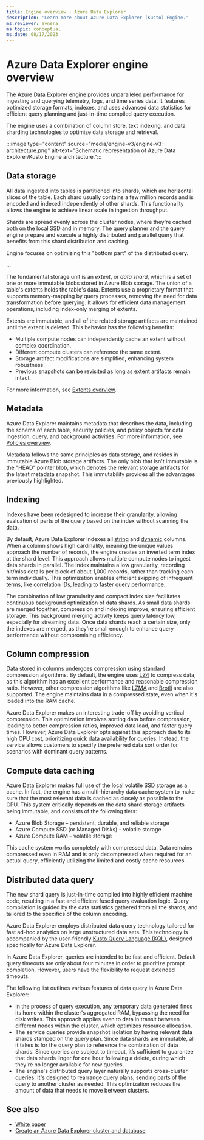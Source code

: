 ```yaml
---
title: Engine overview - Azure Data Explorer 
description: 'Learn more about Azure Data Explorer (Kusto) Engine.'
ms.reviewer: avnera
ms.topic: conceptual
ms.date: 08/17/2023
---
```

# Azure Data Explorer engine overview

The Azure Data Explorer engine provides unparalleled performance for ingesting and querying telemetry, logs, and time series data. It features optimized storage formats, indexes, and uses advanced data statistics for efficient query planning and just-in-time compiled query execution.

The engine uses a combination of column store, text indexing, and data sharding technologies to optimize data storage and retrieval.

:::image type="content" source="media/engine-v3/engine-v3-architecture.png" alt-text="Schematic representation of Azure Data Explorer/Kusto Engine architecture.":::

## Data storage

All data ingested into tables is partitioned into shards, which are horizontal slices of the table. Each shard usually contains a few million records and is encoded and indexed independently of other shards. This functionality allows the engine to achieve linear scale in ingestion throughput.

Shards are spread evenly across the cluster nodes, where they're cached both on the local SSD and in memory. The query planner and the query engine prepare and execute a highly distributed and parallel query that benefits from this shard distribution and caching.

Engine focuses on optimizing this "bottom part" of the distributed query.

...

The fundamental storage unit is an *extent*, or *data shard*, which is a set of one or more immutable blobs stored in Azure Blob storage. The union of a table's extents holds the table's data. Extents use a proprietary format that supports memory-mapping by query processes, removing the need for data transformation before querying. It allows for efficient data management operations, including index-only merging of extents.

Extents are immutable, and all of the related storage artifacts are maintained until the extent is deleted. This behavior has the following benefits:

* Multiple compute nodes can independently cache an extent without complex coordination.
* Different compute clusters can reference the same extent.
* Storage artifact modifications are simplified, enhancing system robustness.
* Previous snapshots can be revisited as long as extent artifacts remain intact.

For more information, see [Extents overview](kusto/management/extents-overview.md).

## Metadata

Azure Data Explorer maintains metadata that describes the data, including the schema of each table, security policies, and policy objects for data ingestion, query, and background activities. For more information, see [Policies overview](kusto/management/policies.md).

Metadata follows the same principles as data storage, and resides in immutable Azure Blob storage artifacts. The only blob that isn't immutable is the "HEAD" pointer blob, which denotes the relevant storage artifacts for the latest metadata snapshot. This immutability provides all the advantages previously highlighted.

## Indexing

Indexes have been redesigned to increase their granularity, allowing evaluation of parts of the query based on the index without scanning the data.

By default, Azure Data Explorer indexes all [string](kusto/query/scalar-data-types/string.md) and [dynamic](kusto/query/scalar-data-types/dynamic.md) columns. When a column shows high cardinality, meaning the unique values approach the number of records, the engine creates an inverted term index at the shard level. This approach allows multiple compute nodes to ingest data shards in parallel. The index maintains a low granularity, recording hit/miss details per block of about 1,000 records, rather than tracking each term individually. This optimization enables efficient skipping of infrequent terms, like correlation IDs, leading to faster query performance.

The combination of low granularity and compact index size facilitates continuous background optimization of data shards. As small data shards are merged together, compression and indexing improve, ensuring efficient storage. This background merging activity keeps query latency low, especially for streaming data. Once data shards reach a certain size, only the indexes are merged, as they're small enough to enhance query performance without compromising efficiency.

## Column compression

Data stored in columns undergoes compression using standard compression algorithms. By default, the engine uses [LZ4](https://en.wikipedia.org/wiki/LZ4_(compression_algorithm)) to compress data, as this algorithm has an excellent performance and reasonable compression ratio. However, other compression algorithms like [LZMA](https://en.wikipedia.org/wiki/Lempel%E2%80%93Ziv%E2%80%93Markov_chain_algorithm) and [Brotli](https://en.wikipedia.org/wiki/Brotli) are also supported. The engine maintains data in a compressed state, even when it's loaded into the RAM cache.

Azure Data Explorer makes an interesting trade-off by avoiding vertical compression. This optimization involves sorting data before compression, leading to better compression ratios, improved data load, and faster query times. However, Azure Data Explorer opts against this approach due to its high CPU cost, prioritizing quick data availability for queries. Instead, the service allows customers to specify the preferred data sort order for scenarios with dominant query patterns.

## Compute data caching

Azure Data Explorer makes full use of the local volatile SSD storage as a cache. In fact, the engine has a multi-hierarchy data cache system to make sure that the most relevant data is cached as closely as possible to the CPU. This system critically depends on the data shard storage artifacts being immutable, and consists of the following tiers:

* Azure Blob Storage – persistent, durable, and reliable storage
* Azure Compute SSD (or Managed Disks) – volatile storage
* Azure Compute RAM – volatile storage

This cache system works completely with compressed data. Data remains compressed even in RAM and is only decompressed when required for an actual query, efficiently utilizing the limited and costly cache resources.

## Distributed data query

The new shard query is just-in-time compiled into highly efficient machine code, resulting in a fast and efficient fused query evaluation logic. Query compilation is guided by the data statistics gathered from all the shards, and tailored to the specifics of the column encoding.

Azure Data Explorer employs distributed data query technology tailored for fast ad-hoc analytics on large unstructured data sets. This technology is accompanied by the user-friendly [Kusto Query Language (KQL)](kusto/query/index.md), designed specifically for Azure Data Explorer.

In Azure Data Explorer, queries are intended to be fast and efficient. Default query timeouts are only about four minutes in order to prioritize prompt completion. However, users have the flexibility to request extended timeouts.

The following list outlines various features of data query in Azure Data Explorer:

* In the process of query execution, any temporary data generated finds its home within the cluster's aggregated RAM, bypassing the need for disk writes. This approach applies even to data in transit between different nodes within the cluster, which optimizes resource allocation.
* The service queries provide snapshot isolation by having relevant data shards stamped on the query plan. Since data shards are immutable, all it takes is for the query plan to reference the combination of data shards. Since queries are subject to timeout, it’s sufficient to guarantee that data shards linger for one hour following a delete, during which they're no longer available for new queries.
* The engine's distributed query layer naturally supports cross-cluster queries. It's designed to rearrange query plans, sending parts of the query to another cluster as needed. This optimization reduces the amount of data that needs to move between clusters.

## See also

* [White paper](https://azure.microsoft.com/resources/azure-data-explorer/)
* [Create an Azure Data Explorer cluster and database](create-cluster-and-database.md)
